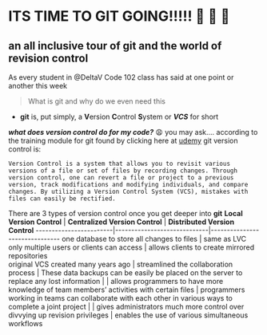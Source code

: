 # ITS TIME TO GIT GOING!!!!! :rowboat: :rowboat: :rowboat:


## an all inclusive tour of git and the world of revision control

As every student in @DeltaV Code 102 class has said at one point or another this week
  > What is git and why do we even need this 
  
  - **git** is, put simply, a **V**ersion **C**ontrol **S**ystem or _**VCS**_ for short
  
  _**what does version control do for my code?**_  :weary: you may ask....
    according to the training module for git found by clicking here at [udemy](https://blog.udemy.com/git-tutorial-a-comprehensive-guide/)
    git version control is:
    
    Version Control is a system that allows you to revisit various versions of a file or set of files by recording changes. Through   version control, one can revert a file or project to a previous version, track modifications and modifying individuals, and compare changes. By utilizing a Version Control System (VCS), mistakes with files can easily be rectified.
  
  
  There are 3 types of version control once you get deeper into **git** 
  **Local Version Control** | **Centralized Version Control** | **Distributed Version Control**
  ------------------------|-----------------------------|-------------------------------
  one database to store all changes to files |  same as LVC only multiple users or clients can access | allows clients to create mirrored repositories  
  original VCS created many years ago | streamlined the collaboration process | These data backups can be easily be placed on the server to replace any lost information |
                                | allows programmers to have more knowledge of team members’ activities with certain files | programmers working in teams can collaborate with each other in various ways to complete a joint project |
                                | gives administrators much more control over divvying up revision privileges | enables the use of various simultaneous workflows
  
  
  



